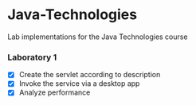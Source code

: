 # Java-Technologies
 Lab implementations for the Java Technologies course

### Laboratory 1
- [x] Create the servlet according to description
- [x] Invoke the service via a desktop app
- [x] Analyze performance